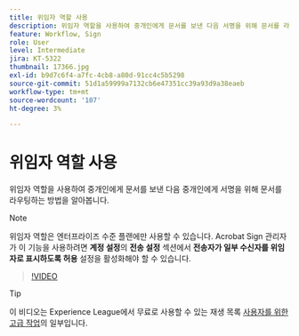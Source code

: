 ```yaml
---
title: 위임자 역할 사용
description: 위임자 역할을 사용하여 중개인에게 문서를 보낸 다음 서명을 위해 문서를 라우팅할 수 있습니다.
feature: Workflow, Sign
role: User
level: Intermediate
jira: KT-5322
thumbnail: 17366.jpg
exl-id: b9d7c6f4-a7fc-4cb8-a80d-91cc4c5b5298
source-git-commit: 51d1a59999a7132cb6e47351cc39a93d9a38eaeb
workflow-type: tm+mt
source-wordcount: '107'
ht-degree: 3%

---
```


# 위임자 역할 사용

위임자 역할을 사용하여 중개인에게 문서를 보낸 다음 중개인에게 서명을 위해 문서를 라우팅하는 방법을 알아봅니다.

>[!NOTE]
>
>위임자 역할은 엔터프라이즈 수준 플랜에만 사용할 수 있습니다. Acrobat Sign 관리자가 이 기능을 사용하려면 **계정 설정**&#x200B;의 **전송 설정** 섹션에서 **전송자가 일부 수신자를 위임자로 표시하도록 허용** 설정을 활성화해야 할 수 있습니다.

>[!VIDEO](https://video.tv.adobe.com/v/343621?quality=12&learn=on&hidetitle=true)

>[!TIP]
>
>이 비디오는 Experience League에서 무료로 사용할 수 있는 재생 목록 [사용자를 위한 고급 작업](https://experienceleague.adobe.com/ko/playlists/acrobat-sign-perform-advanced-tasks-business-users)의 일부입니다.
